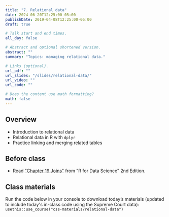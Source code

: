 ```yaml
---
title: "7. Relational data"
date: 2024-06-20T12:25:00-05:00
publishDate: 2019-04-08T12:25:00-05:00
draft: true

# Talk start and end times.
all_day: false

# Abstract and optional shortened version.
abstract: ""
summary: "Topics: managing relational data."

# Links (optional).
url_pdf: ""
url_slides: "/slides/relational-data/"
url_video: ""
url_code: ""

# Does the content use math formatting?
math: false
---
```




## Overview

* Introduction to relational data
* Relational data in R with `dplyr`
* Practice linking and merging related tables


## Before class

* Read ["Chapter 19 Joins"](https://r4ds.hadley.nz/joins) from "R for Data Science" 2nd Edition. 

<!--
Add one topic more here, maybe databases which is a chapter of 2nd edition of book and there is dplyr extension of it https://r4ds.hadley.nz/databases
For me see also 1ed for intro https://r4ds.had.co.nz/relational-data.html
-->

## Class materials

Run the code below in your console to download today’s materials (updated to include today's in-class code using the Supreme Court data): `usethis::use_course("css-materials/relational-data")`
